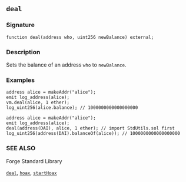 ## `deal`

### Signature

```solidity
function deal(address who, uint256 newBalance) external;
```

### Description

Sets the balance of an address `who` to `newBalance`.

### Examples

```solidity
address alice = makeAddr("alice");
emit log_address(alice);
vm.deal(alice, 1 ether);
log_uint256(alice.balance); // 1000000000000000000
```

```solidity
address alice = makeAddr("alice");
emit log_address(alice);
deal(address(DAI), alice, 1 ether); // import StdUtils.sol first
log_uint256(address(DAI).balanceOf(alice)); // 1000000000000000000
```

### SEE ALSO

Forge Standard Library

[`deal`](../reference/forge-std/deal.md), [`hoax`](../reference/forge-std/hoax.md), [`startHoax`](../reference/forge-std/startHoax.md)
